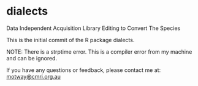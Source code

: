 # dialects
Data Independent Acquisition Library Editing to Convert The Species

This is the initial commit of the R package dialects.

NOTE: There is a strptime error. This is a compiler error from my machine and can be ignored.

If you have any questions or feedback, please contact me at: motway@cmri.org.au
